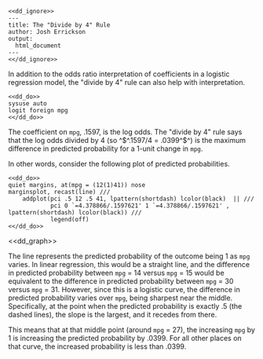 ~~~
<<dd_ignore>>
---
title: The "Divide by 4" Rule
author: Josh Errickson
output:
  html_document
---
<</dd_ignore>>
~~~~

In addition to the odds ratio interpretation of coefficients in a logistic
regression model, the "divide by 4" rule can also help with interpretation.

~~~~
<<dd_do>>
sysuse auto
logit foreign mpg
<</dd_do>>
~~~~

The coefficient on `mpg`, .1597, is the log odds. The "divide by 4" rule says
that the log odds divided by 4 (so ^$^.1597/4 = .0399^$^) is the maximum
difference in predicted probability for a 1-unit change in `mpg`.

In other words, consider the following plot of predicted probabilities.

~~~~
<<dd_do>>
quiet margins, at(mpg = (12(1)41)) nose
marginsplot, recast(line) ///
    addplot(pci .5 12 .5 41, lpattern(shortdash) lcolor(black)  || ///
            pci 0 `=4.378866/.1597621' 1 `=4.378866/.1597621' , lpattern(shortdash) lcolor(black)) ///
            legend(off)
<</dd_do>>
~~~~

<<dd_graph>>


The line represents the predicted probability of the outcome being 1 as `mpg`
varies. In linear regression, this would be a straight line, and the difference
in predicted probability between `mpg` = 14 versus `mpg` = 15 would be
equivalent to the difference in predicted probability between `mpg` = 30 versus
`mpg` = 31. However, since this is a logistic curve, the difference in predicted
probability varies over `mpg`, being sharpest near the middle. Specifically, at
the point when the predicted probability is exactly .5 (the dashed lines), the
slope is the largest, and it recedes from there.

This means that at that middle point (around `mpg` = 27), the increasing `mpg`
by 1 is increasing the predicted probability by .0399. For all other places on
that curve, the increased probability is less than .0399.
